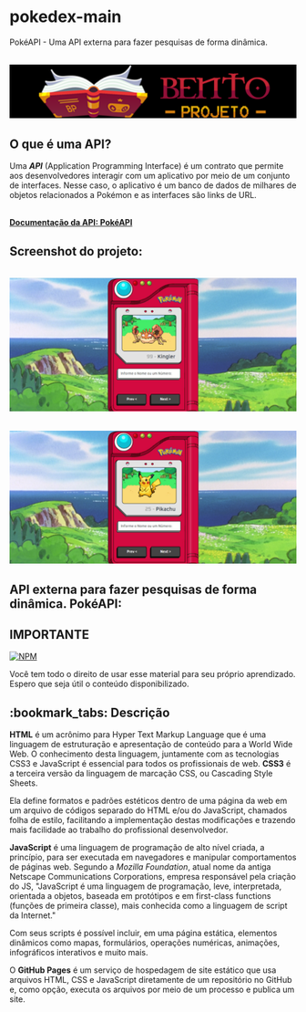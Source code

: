 # pokedex-main
 PokéAPI - Uma API externa para fazer pesquisas de forma dinâmica.

<br><img src="logo-bento-projeto.png" alt="logo bento-projeto no formato png"><br>

## O que é uma API?

Uma _**API**_ (Application Programming Interface) é um contrato que permite aos desenvolvedores interagir com um aplicativo por meio de um conjunto de interfaces. Nesse caso, o aplicativo é um banco de dados de milhares de objetos relacionados a Pokémon e as interfaces são links de URL.


<br><a href="https://pokeapi.co/" target="_blank" rel="external" title="pokeapi"><strong>Documentação da API: PokéAPI</strong></a><br>


## Screenshot do projeto:

<br><img src="modelo.png" alt="tela no formato png"><br>

<br><img src="modelo2.png" alt="tela no formato png"><br>


## API externa para fazer pesquisas de forma dinâmica. PokéAPI:


 ## IMPORTANTE 
 
  [![NPM](https://img.shields.io/npm/l/react)](https://github.com/RonaldoBento/pokedex-main/blob/main/LICENSE) 
  
 <p>Você tem todo o direito de usar esse material para seu próprio aprendizado. Espero que seja útil o conteúdo disponibilizado.</p> 
 
 <h2>:bookmark_tabs: Descrição</h2>
 
 <p><strong>HTML</strong> é um acrônimo para Hyper Text Markup Language que é uma linguagem de estruturação e apresentação de conteúdo para a World Wide Web. O conhecimento desta linguagem, juntamente com as tecnologias CSS3 e JavaScript é essencial para todos os profissionais de web. <strong>CSS3</strong> é a terceira versão da linguagem de marcação CSS, ou Cascading Style Sheets. 

Ela define formatos e padrões estéticos dentro de uma página da web em um arquivo de códigos separado do HTML e/ou do JavaScript, chamados folha de estilo, facilitando a implementação destas modificações e trazendo mais facilidade ao trabalho do profissional desenvolvedor.</p>
 
 <p><strong>JavaScript</strong> é uma linguagem de programação de alto nível criada, a princípio, para ser executada em navegadores e manipular comportamentos de páginas web.
 Segundo a <em>Mozilla Foundation</em>, atual nome da antiga Netscape Communications Corporations, empresa responsável pela criação do JS, "JavaScript é uma linguagem de programação, leve, interpretada, orientada a objetos, baseada em protótipos e em first-class functions (funções de primeira classe), mais conhecida como a linguagem de script da Internet."

Com seus scripts é possível incluir, em uma página estática, elementos dinâmicos como mapas, formulários, operações numéricas, animações, infográficos interativos e muito mais.

O <strong>GitHub Pages</strong> é um serviço de hospedagem de site estático que usa arquivos HTML, CSS e JavaScript diretamente de um repositório no GitHub e, como opção, executa os arquivos por meio de um processo e publica um site.</p>

